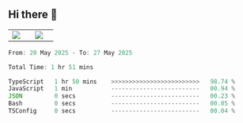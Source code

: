 ## Hi there 👋

<p align="center">
  <table align="center">
  <tr border="none">
  <td width="35%" align="center">
    <img  align="center"  src="http://github-profile-summary-cards.vercel.app/api/cards/stats?username=ricepunk&theme=github_dark" />
  </td>
    
  <td width="65%" align="center">
    <img  align="center"  src="http://github-profile-summary-cards.vercel.app/api/cards/profile-details?username=ricepunk&theme=github_dark" />
  </td>
  </tr>
  </table>
</p>

<!--START_SECTION:waka-->

```typescript
From: 20 May 2025 - To: 27 May 2025

Total Time: 1 hr 51 mins

TypeScript   1 hr 50 mins    >>>>>>>>>>>>>>>>>>>>>>>>>   98.74 %
JavaScript   1 min           -------------------------   00.94 %
JSON         0 secs          -------------------------   00.23 %
Bash         0 secs          -------------------------   00.05 %
TSConfig     0 secs          -------------------------   00.04 %
```

<!--END_SECTION:waka-->
